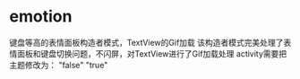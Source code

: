 # emotion
键盘等高的表情面板构造者模式，TextView的Gif加载
该构造者模式完美处理了表情面板和键盘切换问题，不闪屏，对TextView进行了Gif加载处理
activity需要把主题修改为：
"<item name="android:windowFullscreen">false</item>"
"<item name="android:windowTranslucentStatus">true</item>"


